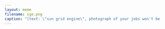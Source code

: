 ```yaml
---
layout: meme
filename: sge.png
caption: "[text: \"sun grid engine\", photograph of your jobs won't be processed today]"
---
```

